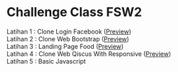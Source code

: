 # Challenge Class FSW2
Latihan 1 : Clone Login Facebook ([Preview](https://htmlpreview.github.io/?https://github.com/fchrl03/daily-code/blob/main/latihan1.html "Latihan 1")) <br/>
Latihan 2 : Clone Web Bootstrap ([Preview](https://htmlpreview.github.io/?https://github.com/fchrl03/daily-code/blob/main/latihan2.html "Latihan 2")) <br/>
Latihan 3 : Landing Page Food ([Preview](https://htmlpreview.github.io/?https://github.com/fchrl03/daily-code/blob/main/latihan3.html "Latihan 3"))<br/>
Latihan 4 : Clone Web Qiscus With Responsive ([Preview](https://htmlpreview.github.io/?https://github.com/fchrl03/daily-code/blob/main/latihan4.html "Latihan 4"))<br/>
Latihan 5 : Basic Javascript
